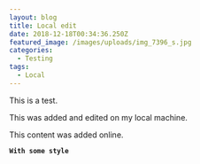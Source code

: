 ```yaml
---
layout: blog
title: Local edit
date: 2018-12-18T00:34:36.250Z
featured_image: /images/uploads/img_7396_s.jpg
categories:
  - Testing
tags:
  - Local
---
```

This is a test.

This was added and edited on my local machine.

This content was added online.

**`With some style`**


